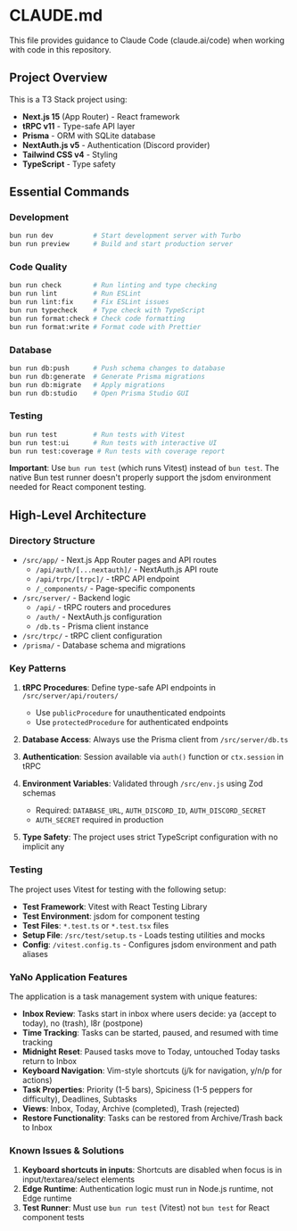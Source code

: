 # CLAUDE.md

This file provides guidance to Claude Code (claude.ai/code) when working with code in this repository.

## Project Overview

This is a T3 Stack project using:
- **Next.js 15** (App Router) - React framework
- **tRPC v11** - Type-safe API layer
- **Prisma** - ORM with SQLite database
- **NextAuth.js v5** - Authentication (Discord provider)
- **Tailwind CSS v4** - Styling
- **TypeScript** - Type safety

## Essential Commands

### Development
```bash
bun run dev          # Start development server with Turbo
bun run preview      # Build and start production server
```

### Code Quality
```bash
bun run check        # Run linting and type checking
bun run lint         # Run ESLint
bun run lint:fix     # Fix ESLint issues
bun run typecheck    # Type check with TypeScript
bun run format:check # Check code formatting
bun run format:write # Format code with Prettier
```

### Database
```bash
bun run db:push      # Push schema changes to database
bun run db:generate  # Generate Prisma migrations
bun run db:migrate   # Apply migrations
bun run db:studio    # Open Prisma Studio GUI
```

### Testing
```bash
bun run test         # Run tests with Vitest
bun run test:ui      # Run tests with interactive UI
bun run test:coverage # Run tests with coverage report
```

**Important**: Use `bun run test` (which runs Vitest) instead of `bun test`. The native Bun test runner doesn't properly support the jsdom environment needed for React component testing.

## High-Level Architecture

### Directory Structure
- `/src/app/` - Next.js App Router pages and API routes
  - `/api/auth/[...nextauth]/` - NextAuth.js API route
  - `/api/trpc/[trpc]/` - tRPC API endpoint
  - `/_components/` - Page-specific components
- `/src/server/` - Backend logic
  - `/api/` - tRPC routers and procedures
  - `/auth/` - NextAuth.js configuration
  - `/db.ts` - Prisma client instance
- `/src/trpc/` - tRPC client configuration
- `/prisma/` - Database schema and migrations

### Key Patterns

1. **tRPC Procedures**: Define type-safe API endpoints in `/src/server/api/routers/`
   - Use `publicProcedure` for unauthenticated endpoints
   - Use `protectedProcedure` for authenticated endpoints

2. **Database Access**: Always use the Prisma client from `/src/server/db.ts`

3. **Authentication**: Session available via `auth()` function or `ctx.session` in tRPC

4. **Environment Variables**: Validated through `/src/env.js` using Zod schemas
   - Required: `DATABASE_URL`, `AUTH_DISCORD_ID`, `AUTH_DISCORD_SECRET`
   - `AUTH_SECRET` required in production

5. **Type Safety**: The project uses strict TypeScript configuration with no implicit any

### Testing
The project uses Vitest for testing with the following setup:
- **Test Framework**: Vitest with React Testing Library
- **Test Environment**: jsdom for component testing
- **Test Files**: `*.test.ts` or `*.test.tsx` files
- **Setup File**: `/src/test/setup.ts` - Loads testing utilities and mocks
- **Config**: `/vitest.config.ts` - Configures jsdom environment and path aliases

### YaNo Application Features
The application is a task management system with unique features:
- **Inbox Review**: Tasks start in inbox where users decide: ya (accept to today), no (trash), l8r (postpone)
- **Time Tracking**: Tasks can be started, paused, and resumed with time tracking
- **Midnight Reset**: Paused tasks move to Today, untouched Today tasks return to Inbox
- **Keyboard Navigation**: Vim-style shortcuts (j/k for navigation, y/n/p for actions)
- **Task Properties**: Priority (1-5 bars), Spiciness (1-5 peppers for difficulty), Deadlines, Subtasks
- **Views**: Inbox, Today, Archive (completed), Trash (rejected)
- **Restore Functionality**: Tasks can be restored from Archive/Trash back to Inbox

### Known Issues & Solutions
1. **Keyboard shortcuts in inputs**: Shortcuts are disabled when focus is in input/textarea/select elements
2. **Edge Runtime**: Authentication logic must run in Node.js runtime, not Edge runtime
3. **Test Runner**: Must use `bun run test` (Vitest) not `bun test` for React component tests